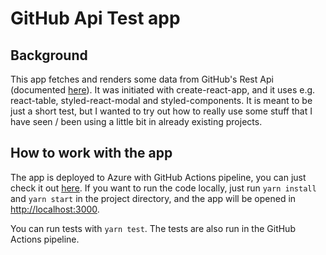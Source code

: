 # GitHub Api Test app

## Background

This app fetches and renders some data from GitHub's Rest Api (documented [here](https://docs.github.com/en/free-pro-team@latest/rest)). It was initiated with create-react-app, and it uses e.g. react-table, styled-react-modal and styled-components. It is meant to be just a short test, but I wanted to try out how to really use some stuff that I have seen / been using a little bit in already existing projects.

## How to work with the app

The app is deployed to Azure with GitHub Actions pipeline, you can just check it out [here](https://githubapistorage.z6.web.core.windows.net/).
If you want to run the code locally, just run `yarn install` and `yarn start` in the project directory, and the app will be opened in [http://localhost:3000](http://localhost:3000).

You can run tests with `yarn test`. The tests are also run in the GitHub Actions pipeline.
